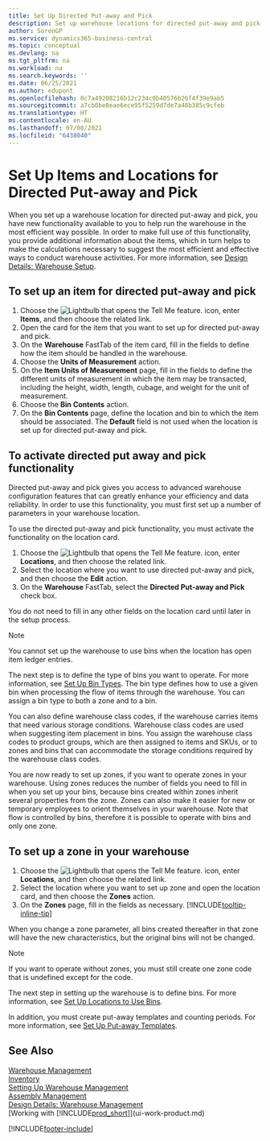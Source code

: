 ```yaml
---
title: Set Up Directed Put-away and Pick
description: Set up warehouse locations for directed put-away and pick, which gives you new functionality to ensure you run the warehouse in the most efficient way possible.
author: SorenGP
ms.service: dynamics365-business-central
ms.topic: conceptual
ms.devlang: na
ms.tgt_pltfrm: na
ms.workload: na
ms.search.keywords: ''
ms.date: 06/25/2021
ms.author: edupont
ms.openlocfilehash: 0c7a49208216b12c234c0b40576b26f4f39e9ab5
ms.sourcegitcommit: a7cb0be8eae6ece95f5259d7de7a48b385c9cfeb
ms.translationtype: HT
ms.contentlocale: en-AU
ms.lasthandoff: 07/08/2021
ms.locfileid: "6438040"
---
```

# <a name="set-up-items-and-locations-for-directed-put-away-and-pick"></a>Set Up Items and Locations for Directed Put-away and Pick
When you set up a warehouse location for directed put-away and pick, you have new functionality available to you to help run the warehouse in the most efficient way possible. In order to make full use of this functionality, you provide additional information about the items, which in turn helps to make the calculations necessary to suggest the most efficient and effective ways to conduct warehouse activities. For more information, see [Design Details: Warehouse Setup](design-details-warehouse-setup.md).

## <a name="to-set-up-an-item-for-directed-put-away-and-pick"></a>To set up an item for directed put-away and pick  
1.  Choose the ![Lightbulb that opens the Tell Me feature.](media/ui-search/search_small.png "Tell me what you want to do") icon, enter **Items**, and then choose the related link.  
2.  Open the card for the item that you want to set up for directed put-away and pick.
3. On the **Warehouse** FastTab of the item card, fill in the fields to define how the item should be handled in the warehouse.  
4.  Choose the **Units of Measurement** action.
5. On the **Item Units of Measurement** page, fill in the fields to define the different units of measurement in which the item may be transacted, including the height, width, length, cubage, and weight for the unit of measurement.
6. Choose the **Bin Contents** action.
7. On the **Bin Contents** page, define the location and bin to which the item should be associated. The **Default** field is not used when the location is set up for directed put-away and pick.  

## <a name="to-activate-directed-put-away-and-pick-functionality"></a>To activate directed put away and pick functionality  
Directed put-away and pick gives you access to advanced warehouse configuration features that can greatly enhance your efficiency and data reliability. In order to use this functionality, you must first set up a number of parameters in your warehouse location.  

To use the directed put-away and pick functionality, you must activate the functionality on the location card.    
1.  Choose the ![Lightbulb that opens the Tell Me feature.](media/ui-search/search_small.png "Tell me what you want to do") icon, enter **Locations**, and then choose the related link.  
2.  Select the location where you want to use directed put-away and pick, and then choose the **Edit** action.  
3.  On the **Warehouse** FastTab, select the **Directed Put-away and Pick** check box.  

You do not need to fill in any other fields on the location card until later in the setup process.  

> [!NOTE]  
>  You cannot set up the warehouse to use bins when the location has open item ledger entries.  

The next step is to define the type of bins you want to operate. For more information, see [Set Up Bin Types](warehouse-how-to-set-up-bin-types.md). The bin type defines how to use a given bin when processing the flow of items through the warehouse. You can assign a bin type to both a zone and to a bin.  

You can also define warehouse class codes, if the warehouse carries items that need various storage conditions. Warehouse class codes are used when suggesting item placement in bins. You assign the warehouse class codes to product groups, which are then assigned to items and SKUs, or to zones and bins that can accommodate the storage conditions required by the warehouse class codes.  

You are now ready to set up zones, if you want to operate zones in your warehouse. Using zones reduces the number of fields you need to fill in when you set up your bins, because bins created within zones inherit several properties from the zone. Zones can also make it easier for new or temporary employees to orient themselves in your warehouse. Note that flow is controlled by bins, therefore it is possible to operate with bins and only one zone.  

## <a name="to-set-up-a-zone-in-your-warehouse"></a>To set up a zone in your warehouse  
1.  Choose the ![Lightbulb that opens the Tell Me feature.](media/ui-search/search_small.png "Tell me what you want to do") icon, enter **Locations**, and then choose the related link.  
2.  Select the location where you want to set up zone and open the location card, and then choose the **Zones** action.  
3.  On the **Zones** page, fill in the fields as necessary. [!INCLUDE[tooltip-inline-tip](includes/tooltip-inline-tip_md.md)]  

When you change a zone parameter, all bins created thereafter in that zone will have the new characteristics, but the original bins will not be changed.  

> [!NOTE]  
>  If you want to operate without zones, you must still create one zone code that is undefined except for the code.  

The next step in setting up the warehouse is to define bins. For more information, see [Set Up Locations to Use Bins](warehouse-how-to-set-up-locations-to-use-bins.md).  

In addition, you must create put-away templates and counting periods. For more information, see [Set Up Put-away Templates](warehouse-how-to-set-up-put-away-templates.md).  

## <a name="see-also"></a>See Also  
[Warehouse Management](warehouse-manage-warehouse.md)  
[Inventory](inventory-manage-inventory.md)  
[Setting Up Warehouse Management](warehouse-setup-warehouse.md)     
[Assembly Management](assembly-assemble-items.md)    
[Design Details: Warehouse Management](design-details-warehouse-management.md)  
[Working with [!INCLUDE[prod_short](includes/prod_short.md)]](ui-work-product.md)  


[!INCLUDE[footer-include](includes/footer-banner.md)]